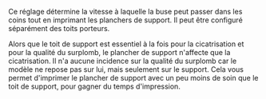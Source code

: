 Ce réglage détermine la vitesse à laquelle la buse peut passer dans les coins tout en imprimant les planchers de support. Il peut être configuré séparément des toits porteurs.

Alors que le toit de support est essentiel à la fois pour la cicatrisation et pour la qualité du surplomb, le plancher de support n'affecte que la cicatrisation. Il n'a aucune incidence sur la qualité du surplomb car le modèle ne repose pas sur lui, mais seulement sur le support. Cela vous permet d'imprimer le plancher de support avec un peu moins de soin que le toit de support, pour gagner du temps d'impression.
